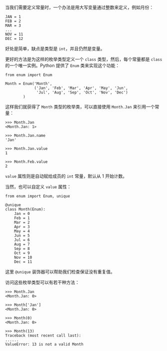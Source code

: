 当我们需要定义常量时，一个办法是用大写变量通过整数来定义，例如月份：
```
JAN = 1
FEB = 2
MAR = 3
...
NOV = 11
DEC = 12
```

好处是简单，缺点是类型是 ``int``，并且仍然是变量。

更好的方法是为这样的枚举类型定义一个 ``class`` 类型，然后，每个常量都是 ``class`` 的一个唯一实例。Python 提供了 ``Enum`` 类来实现这个功能：
```
from enum import Enum

Month = Enum('Month',
             ('Jan', 'Feb', 'Mar', 'Apr', 'May', 'Jun',
              'Jul', 'Aug', 'Sep', 'Oct', 'Nov', 'Dec')
        )
```

这样我们就获得了 ``Month`` 类型的枚举类，可以直接使用 ``Month.Jan`` 来引用一个常量：
```
>>> Month.Jan
<Month.Jan: 1>

>>> Month.Jan.name
'Jan'

>>> Month.Jan.value
1

>>> Month.Feb.value
2
```

``value`` 属性则是自动赋给成员的 ``int`` 常量，默认从 1 开始计数。

当然，也可以自定义 ``value`` 属性：
```
from enum import Enum, unique

@unique
class Month(Enum):
    Jan = 0
    Feb = 1
    Mar = 2 
    Apr = 3 
    May = 4 
    Jun = 5 
    Jul = 6 
    Aug = 7 
    Sep = 8 
    Oct = 9 
    Nov = 10 
    Dec = 11
```

这里 ``@unique`` 装饰器可以帮助我们检查保证没有重复值。

访问这些枚举类型可以有若干种方法：
```
>>> Month.Jan
<Month.Jan: 0>

>>> Month['Jan']
<Month.Jan: 0>

>>> Month(0)
<Month.Jan: 0>

>>> Month(13)
Traceback (most recent call last):
......
ValueError: 13 is not a valid Month
```

